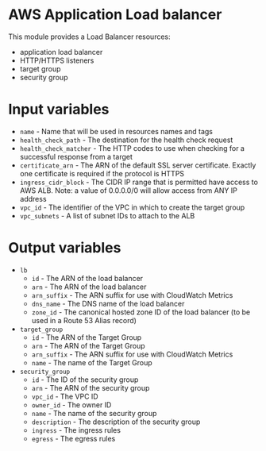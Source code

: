 # AWS Application Load balancer

This module provides a Load Balancer resources:
- application load balancer
- HTTP/HTTPS listeners
- target group
- security group

# Input variables
- `name` - Name that will be used in resources names and tags
- `health_check_path` - The destination for the health check request
- `health_check_matcher` - The HTTP codes to use when checking for a successful response from a target
- `certificate_arn` - The ARN of the default SSL server certificate. Exactly one certificate is required if the protocol is HTTPS
- `ingress_cidr_block` - The CIDR IP range that is permitted have access to AWS ALB. Note: a value of 0.0.0.0/0 will allow access from ANY IP address
- `vpc_id` - The identifier of the VPC in which to create the target group
- `vpc_subnets` - A list of subnet IDs to attach to the ALB

# Output variables
- `lb`
    - `id` - The ARN of the load balancer
    - `arn` - The ARN of the load balancer
    - `arn_suffix` - The ARN suffix for use with CloudWatch Metrics
    - `dns_name` - The DNS name of the load balancer
    - `zone_id` - The canonical hosted zone ID of the load balancer (to be used in a Route 53 Alias record)
- `target_group`
    - `id` - The ARN of the Target Group
    - `arn` - The ARN of the Target Group
    - `arn_suffix` - The ARN suffix for use with CloudWatch Metrics
    - `name` - The name of the Target Group
- `security_group`
    - `id` - The ID of the security group
    - `arn` - The ARN of the security group
    - `vpc_id` - The VPC ID
    - `owner_id` - The owner ID
    - `name` - The name of the security group
    - `description` - The description of the security group
    - `ingress` - The ingress rules
    - `egress` - The egress rules
